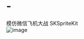 # -
模仿微信飞机大战 SKSpriteKit<br/>
![image](https://github.com/iCloudys/PlaneWar/blob/master/QQ20180307-151443-HD.gif)


